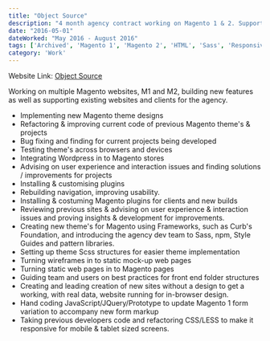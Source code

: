 ```yaml
---
title: "Object Source"
description: "4 month agency contract working on Magento 1 & 2. Supporting the Frontend team transition to Magento 2 as well as working on Magento 1 and implementing new features."
date: "2016-05-01"
dateWorked: "May 2016 - August 2016"
tags: ['Archived', 'Magento 1', 'Magento 2', 'HTML', 'Sass', 'Responsive', 'jQuery', 'Freelance']
category: 'Work'
---
```


Website Link: [Object Source](https://objectsource.co.uk)

Working on multiple Magento websites, M1 and M2, building new features as well as supporting existing websites and clients for the agency.

- Implementing new Magento theme designs
- Refactoring & improving current code of previous Magento theme's & projects
- Bug fixing and finding for current projects being developed
- Testing theme's across browsers and devices
- Integrating Wordpress in to Magento stores
- Advising on user experience and interaction issues and finding solutions / improvements for projects
- Installing & customising plugins
- Rebuilding navigation, improving usability.
- Installing & costuming Magento plugins for clients and new builds
- Reviewing previous sites & advising on user experience & interaction issues and proving insights & development for improvements.
- Creating new theme's for Magento using Frameworks, such as Curb's Foundation, and introducing the agency dev team to Sass, npm, Style Guides and pattern libraries.
- Setting up theme Scss structures for easier theme implementation
- Turning wireframes in to static mock-up web pages
- Turning static web pages in to Magento pages
- Guiding team and users on best practices for front end folder structures
- Creating and leading creation of new sites without a design to get a working, with real data, website running for in-browser design.
- Hand coding JavaScript/JQuery/Prototype to update Magento 1 form variation to accompany new form markup
- Taking previous developers code and refactoring CSS/LESS to make it responsive for mobile & tablet sized screens.